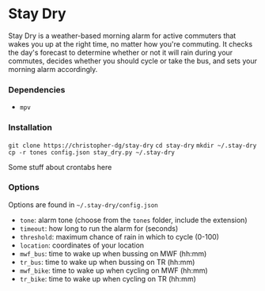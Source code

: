 # Stay Dry

Stay Dry is a weather-based morning alarm for active commuters that wakes you up at the right time, no matter how you're commuting. It checks the day's forecast to determine whether or not it will rain during your commutes, decides whether you should cycle or take the bus, and sets your morning alarm accordingly.

### Dependencies

- `mpv`

### Installation

`git clone https://christopher-dg/stay-dry`
`cd stay-dry`
`mkdir ~/.stay-dry`
`cp -r tones config.json stay_dry.py ~/.stay-dry`

Some stuff about crontabs here

### Options

Options are found in `~/.stay-dry/config.json`
- `tone`: alarm tone (choose from the `tones` folder, include the extension)
- `timeout`: how long to run the alarm for (seconds)
- `threshold`: maximum chance of rain in which to cycle (0-100)
- `location`: coordinates of your location
- `mwf_bus`: time to wake up when bussing on MWF (hh:mm)
- `tr_bus`: time to wake up when bussing  on TR (hh:mm)
- `mwf_bike`: time to wake up when cycling on MWF (hh:mm)
- `tr_bike`: time to wake up when cycling  on TR (hh:mm)
